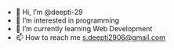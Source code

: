 - 👋 Hi, I’m @deepti-29
- 👀 I’m interested in programming
- 🌱 I’m currently learning Web Development
- 📫 How to reach me s.deepti2906@gmail.com

<!---
deepti-29/deepti-29 is a ✨ special ✨ repository because its `README.md` (this file) appears on your GitHub profile.
You can click the Preview link to take a look at your changes.
--->
